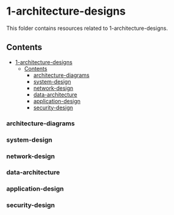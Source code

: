 # 1-architecture-designs

This folder contains resources related to 1-architecture-designs.

## Contents

- [1-architecture-designs](#1-architecture-designs)
    - [Contents](#contents)
        - [architecture-diagrams](#architecture-diagrams)
        - [system-design](#system-design)
        - [network-design](#network-design)
        - [data-architecture](#data-architecture)
        - [application-design](#application-design)
        - [security-design](#security-design)


<!-- - [architecture-diagrams](#architecture-diagrams)
- [system-design](#system-design)
- [network-design](#network-design)
- [data-architecture](#data-architecture)
- [application-design](#application-design)
- [security-design](#security-design) -->

### architecture-diagrams

### system-design

### network-design

### data-architecture

### application-design

### security-design
